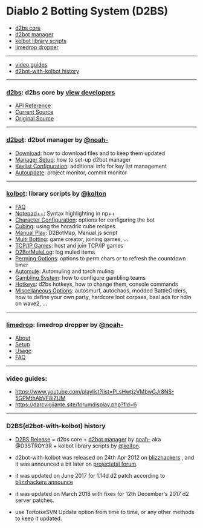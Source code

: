 # Diablo 2 Botting System (D2BS)

* [d2bs core](#d2bs-d2bs-core-by-view-developers)
* [d2bot manager](#d2bot-d2bot-manager-by-noah-)
* [kolbot library scripts](#kolbot-library-scripts-by-kolton)
* [limedrop dropper](#limedrop-limedrop-dropper-by-noah-)

---

* [video guides](#video-guides)
* [d2bot-with-kolbot history](#d2bsd2bot-with-kolbot-history)

---

### [d2bs](d2bs/#d2bs): d2bs core by [view developers](https://app.assembla.com/spaces/d2bs/team)

* [API Reference](https://github.com/noah-/d2bs/blob/master/README.md)
* [Current Source](https://github.com/noah-/d2bs)
* [Original Source](https://app.assembla.com/spaces/d2bs/subversion/source)

---

### [d2bot](d2bot/#d2bot): d2bot manager by [@noah-](https://github.com/noah-)

* [Download](d2bot/Download.md): how to download files and to keep them updated
* [Manager Setup](d2bot/ManagerSetup.md/#manager-setup): how to set-up d2bot manager
* [Keylist Configuration](d2bot/Keylist.md/#keylist): additional info for key list management
* [Autoupdate](d2bot/Autoupdate.md/#autoupdate): project monitor, commit monitor

---

### [kolbot](kolbot/#kolbot): library scripts by [@kolton](https://github.com/kolton)

* [FAQ](kolbot/FAQ.md/#faq)
* [Notepad++](kolbot/Notepad++.md/#syntax-highlighting-in-np++): Syntax highlighting in np++
* [Character Configuration](kolbot/CharacterConfig.md/#character-configuration): options for configuring the bot
* [Cubing](kolbot/Cubing.md/#cubing): using the horadric cube recipes
* [Manual Play](kolbot/ManualPlay.md/#manual-playing): D2BotMap, Manual.js script
* [Multi Botting](kolbot/MultiBotting.md/#multi-botting): game creator, joining games, ...
* [TCP/IP Games](kolbot/TCP-IP%20games.md#tcpip-games): host and join TCP/IP games
* [D2BotMuleLog](kolbot/D2BotMuleLog.md/#d2botmulelog): log muled items
* [Perming Options](kolbot/PermingOptions.md/#perming-options): options to perm chars or to refresh the countdown timer
* [Automule](kolbot/Automule.md/#automule): Automuling and torch muling
* [Gambling System](kolbot/GamblingSystem.md#gambling-system): how to configure gambling teams
* [Hotkeys](kolbot/Hotkeys.md/#hotkeys): d2bs hotkeys, how to change them, console commands
* [Miscellaneous Options](kolbot/MiscellaneousOptions.md/#miscellaneous-options): autosmurf, autochaos, modded BattleOrders, how to define your own party, hardcore loot corpses, baal ads for hdin on wave2, ...

---

### [limedrop](limedrop/#limedrop-guide): limedrop dropper by [@noah-](https://github.com/noah-)

* [About](limedrop/#about-limedrop)
* [Setup](limedrop/#setup-limedrop)
* [Usage](limedrop/#using-limedrop)
* [FAQ](limedrop/#frequently-asked-questions)

---

### video guides:

* <https://www.youtube.com/playlist?list=PLsHwtjzVMbwGJr8NS-5GPMthAbVF8iZUM>
* <https://darcvigilante.site/forumdisplay.php?fid=6>

---

### D2BS(d2bot-with-kolbot) history

* [D2BS Release](https://web.archive.org/web/20170813084150/http://www.blizzhackers.cc/viewforum.php?f=228&sid=923d6d1f4fb72bbe94aa7cb14600e0c1) = d2bs core + [d2bot manager](https://github.com/noah-/d2bs) by [noah-](https://github.com/noah-) aka @D3STROY3R + kolbot library scripts by [@kolton](https://github.com/kolton).

* d2bot-with-kolbot was released on 24th Apr 2012 on [blizzhackers](https://web.archive.org/web/20171030004307/http://www.blizzhackers.cc/viewtopic.php?f=206&t=489091&sid=076b6f411e98d938f4568c448d3f5845) , and it was announced a bit later on [projectetal forum](https://web.archive.org/web/20170215101441/http://www.projectetal.com:80/forums/threads/kolbot-and-d2bot.8698/).

* it was updated on June 2017 for 1.14d d2 patch according to [blizzhackers announce](https://web.archive.org/web/20171115131230/http://www.blizzhackers.cc/viewtopic.php?f=204&t=545178&sid=ffa80262b1692f21eaea19109146c071&start=0)

* it was updated on March 2018 with fixes for 12th December's 2017 d2 server patches.

* use TortoiseSVN Update option from time to time, or any other methods to keep it updated.
